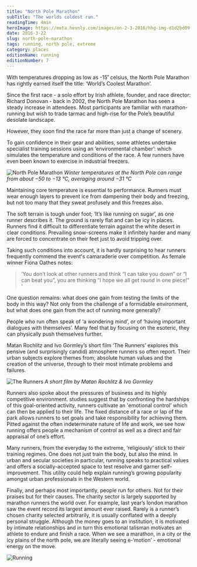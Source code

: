 ```yaml
---
title: "North Pole Marathon"
subTitle: "The worlds coldest run."
readingTime: 4min
heroImage: https://meta.hevnly.com/images/on-2-3-2016/hhg-img-d1d2bd09-f7b1-45aa-9048-0a196c265f39.png
date: 2016-3-22
slug: north-pole-marathon
tags: running, north pole, extreme
category: places
editionName: running
editionNumber: 7
---
```


With temperatures dropping as low as -15˚ celsius, the North Pole Marathon has rightly earned itself the title: ‘World’s Coolest Marathon’.

Since the first race - a solo effort by Irish athlete, founder, and race director: Richard Donovan - back in 2002, the North Pole Marathon has seen a steady increase in attendees. Most participants are familiar with marathon-running but wish to trade tarmac and high-rise for the Pole’s beautiful desolate landscape.

However, they soon find the race far more than just a change of scenery.

To gain confidence in their gear and abilities, some athletes undertake specialist training sessions using an ‘environmental chamber’: which simulates the temperature and conditions of the race. A few runners have even been known to exercise in industrial freezers.

![North Pole Marathon](https://meta.hevnly.com/images/on-2-3-2016/hhg-img-45caf5a8-0310-4f94-96d3-c39fc8b87e15.png)
*Winter temperatures at the North Pole can range from about −50 to −13 °C, averaging around −31 °C*

Maintaining core temperature is essential to performance. Runners must wear enough layers to prevent ice from dampening their body and freezing, but not too many that they sweat profusely and this freezes also.

The soft terrain is tough under foot; ‘It’s like running on sugar’, as one runner describes it. The ground is rarely flat and can be icy in places. Runners find it difficult to differentiate terrain against the white desert in clear conditions. Prevailing snow-screens make it infinitely harder and many are forced to concentrate on their feet just to avoid tripping over.

Taking such conditions into account, it is hardly surprising to hear runners frequently commend the event's camaraderie over competition. As female winner Fiona Oathes notes:

>‘You don’t look at other runners and think “I can take you down” or “I can beat you”, you are thinking “I hope we all get round in one piece!” '

One question remains: what does one gain from testing the limits of the body in this way? Not only from the challenge of a formidable environment, but what does one gain from the act of running more generally?

People who run often speak of ‘a wondering mind’, or of ‘having important dialogues with themselves’. Many feel that by focusing on the esoteric, they can physically push themselves further.

Matan Rochlitz and Ivo Gormley’s short film ‘The Runners’ explores this pensive (and surprisingly candid) atmosphere runners so often report. Their urban subjects explore themes from; absolute human values and the creation of the universe, through to their most intimate problems and failures.

![The Runners](https://meta.hevnly.com/images/on-2-3-2016/hhg-img-edf8743e-1f59-4bee-9436-b2e8f971bfde.png)
*A short film by Matan Rochlitz & Ivo Gormley*

Runners also spoke about the pressures of business and its highly competitive environment. studies suggest that by confronting the hardships of this goal-oriented activity, runners cultivate an 'emotional control’ which can then be applied to their life. The fixed distance of a race or lap of the park allows runners to set goals and take responsibility for achieving them. Pitted against the often indeterminate nature of life and work, we see how running offers people a mechanism of control as well as a direct and fair appraisal of one’s effort.

Many runners, from the everyday to the extreme, ‘religiously’ stick to their training regimes. One does not just train the body, but also the mind. In urban and secular societies in particular, running speaks to practical values and offers a socially-accepted space to test resolve and garner self-improvement. This utility could help explain running’s growing popularity amongst urban professionals in the Western world.

Finally, and perhaps most importantly, people run for others. Not for their praises but for their causes. The charity sector is largely supported by marathon runners the world over. For example, last year’s london marathon saw the event record its largest amount ever raised. Rarely is a runner’s chosen charity selected arbitrarily, it is usually conflated with a deeply personal struggle. Although the money goes to an institution, it is motivated by intimate relationships and in turn this emotional talisman motivates an athlete to endure and finish a race. When we see a marathon, in a city or the icy plains of the north pole, we are literally seeing e-‘motion’ - emotional energy on the move.

![Running](https://meta.hevnly.com/images/on-2-3-2016/hhg-img-39727034-bc90-4147-926c-59a3896a108f.png)
